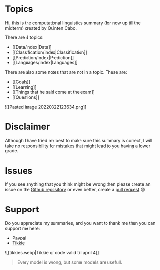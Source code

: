 # Topics 

Hi, this is the computational linguistics summary (for now up till the midterm) created by Quinten Cabo. 

There are 4 topics:

- [[Data/index|Data]]
- [[Classification/index|Classification]]
- [[Prediction/index|Prediction]]
- [[Languages/index|Languages]]

There are also some notes that are not in a topic. These are:

- [[Goals]]
- [[Learning]]
- [[Things that he said come at the exam]]
- [[Questions]]

![[Pasted image 20220322123634.png]]

# Disclaimer 
Although I have tried my best to make sure this summary is correct, I will take no responsibility for mistakes that might lead to you having a lower grade. 

# Issues 
If you see anything that you think might be wrong then please create an issue on the [Github repository](https://github.com/tintin10q/computational-linguistics-summary) or even better, create a [pull request](https://www.dataschool.io/how-to-contribute-on-github/) 😄 

# Support
Do you appreciate my summaries, and you want to thank me then you can support me
here: 

- [Paypal](https://www.paypal.me/quintencabo)
- [Tikkie](https://tikkie.me/pay/tvc88f91200qmq9fujar)


![[tikkies.webp|Tikkie qr code valid till april 4]]

>Every model is wrong, but some models are usefull.